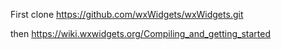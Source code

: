 First clone https://github.com/wxWidgets/wxWidgets.git

then
https://wiki.wxwidgets.org/Compiling_and_getting_started
